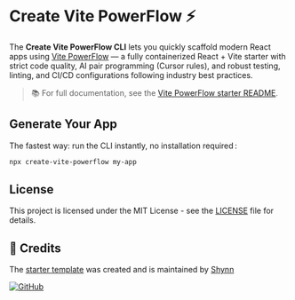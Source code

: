 # Create Vite PowerFlow ⚡

The **Create Vite PowerFlow CLI** lets you quickly scaffold modern React apps using [Vite PowerFlow](https://github.com/shynnobi/vite-powerflow) — a fully containerized React + Vite starter with strict code quality, AI pair programming (Cursor rules), and robust testing, linting, and CI/CD configurations following industry best practices.

> 📚 For full documentation, see the [Vite PowerFlow starter README](https://github.com/shynnobi/vite-powerflow#readme).

## Generate Your App

The fastest way: run the CLI instantly, no installation required :

```bash
npx create-vite-powerflow my-app
```

## License

This project is licensed under the MIT License - see the [LICENSE](LICENSE) file for details.

## 👤 Credits

The [starter template](https://github.com/shynnobi/vite-powerflow) was created and is maintained by [Shynn](https://github.com/shynnobi)

[![GitHub](https://img.shields.io/badge/GitHub-shynnobi-24292e.svg?style=for-the-badge&logo=github)](https://github.com/shynnobi)
